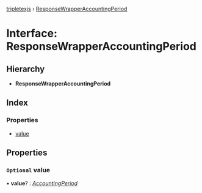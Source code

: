 [tripletexjs](../README.md) › [ResponseWrapperAccountingPeriod](responsewrapperaccountingperiod.md)

# Interface: ResponseWrapperAccountingPeriod

## Hierarchy

* **ResponseWrapperAccountingPeriod**

## Index

### Properties

* [value](responsewrapperaccountingperiod.md#optional-value)

## Properties

### `Optional` value

• **value**? : *[AccountingPeriod](accountingperiod.md)*
